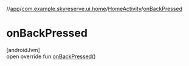 //[app](../../../index.md)/[com.example.skyreserve.ui.home](../index.md)/[HomeActivity](index.md)/[onBackPressed](on-back-pressed.md)

# onBackPressed

[androidJvm]\
open override fun [onBackPressed](on-back-pressed.md)()
